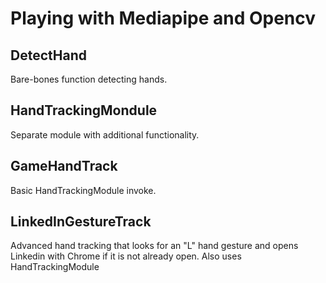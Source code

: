 # Playing with Mediapipe and Opencv
## DetectHand
Bare-bones function detecting hands.
## HandTrackingMondule
Separate module with additional functionality.
## GameHandTrack
Basic HandTrackingModule invoke.
## LinkedInGestureTrack
Advanced hand tracking that looks for an "L" hand gesture and opens Linkedin with Chrome if it is not already open. Also uses HandTrackingModule
